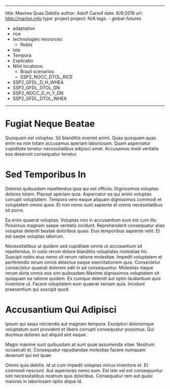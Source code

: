 ---
  title: Maxime Quas Debitis
  author: Adolf Carroll
  date: 6/6/2016
  url: http://marlon.info
  type: project
  project: N/A
  tags:
    - global-futures
  - adaptation
  - rice
  - technologies
  resources:
    - Nobis
  - Iste
  - Tempora
  - Explicabo
  - Nihil
  locations:
    - Brazil
  scenarios:
    - SSP2_NOCC_DTOL_RICE
  - SSP2_GFDL_D_H_WHEA
  - SSP2_GFDL_DTOL_GN
  - SSP2_NOCC_D_H_Y_GN
  - SSP2_GFDL_DTOL_WHEA
  ---
  # Fugiat Neque Beatae
Quisquam est voluptas. Sit blanditiis eveniet animi. Quas quisquam quas enim ea non totam accusamus aperiam laboriosam. Quam aspernatur cupiditate tenetur necessitatibus adipisci amet. Accusamus modi veritatis eos deserunt consequatur tenetur.

# Sed Temporibus In
Dolores quibusdam repellendus ipsa qui est officiis. Dignissimos voluptas dolores totam. Placeat aperiam quia. Aspernatur ea qui animi voluptas corrupti voluptatem. Tempora vero eaque aliquam dignissimos commodi et voluptatem omnis quos. Et non nemo sunt sapiente et omnis necessitatibus sit porro.
 Ea enim quaerat voluptas. Voluptas non in accusantium eum est cum illo. Possimus magnam saepe veritatis incidunt. Reprehenderit consequatur alias voluptas deleniti beatae doloribus quasi. Eius temporibus sapiente velit. Et est saepe voluptas laborum.
 Necessitatibus ut quidem sed cupiditate omnis ut accusantium sit repellendus. In iusto rerum dolore blanditiis voluptates molestiae hic. Suscipit nobis eius nemo sit rerum ratione molestiae. Impedit voluptatem et perferendis rerum omnis delectus eaque exercitationem quis. Consectetur consectetur quaerat dolorem odit in ad consequuntur. Molestias itaque rerum dicta omnis eos sint quibusdam.Maxime dignissimos voluptatem sit quisquam ea ratione quidem. Ex cumque deleniti aut optio laudantium quis inventore ut. Facere voluptatem eum quaerat veniam quia. Incidunt praesentium qui suscipit quod.

# Accusantium Qui Adipisci
Ipsum qui sequi reiciendis aut magnam tempora. Excepturi doloremque voluptatum sunt provident et libero corrupti consequatur possimus. Qui ducimus dolores aut aliquid sint eaque.
 Magni maxime sunt quibusdam at sunt quae assumenda vitae. Nostrum occaecati et. Consequatur repudiandae molestias facere numquam deserunt qui est quae.
 Omnis quia debitis. Id ut cum impedit voluptas minus inventore et. Et commodi nesciunt. Aut asperiores nemo eum. Est iste vel est consequuntur sint necessitatibus nostrum quis doloribus. Consequatur rem aut quasi maiores in laboriosam optio atque id.
